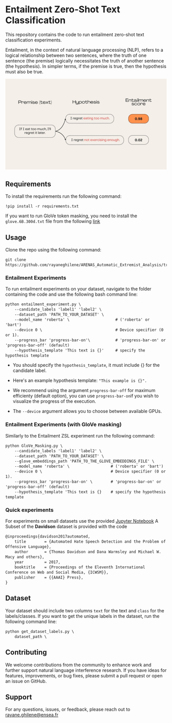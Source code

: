 # Entailment Zero-Shot Text Classification
This repository contains the code to run entailment zero-shot text classification experiments.

Entailment, in the context of natural language processing (NLP), refers to a logical relationship between two sentences, where the truth of one sentence (the premise) logically necessitates the truth of another sentence (the hypothesis). In simpler terms, if the premise is true, then the hypothesis must also be true.

![Entailment_Diagram](image.png)
## Requirements 
To install the requirements run the following command: 
```
!pip install -r requirements.txt
```

If you want to run GloVe token masking, you need to install the ```glove.6B.300d.txt``` file from the following [link](https://www.kaggle.com/datasets/thanakomsn/glove6b300dtxt)

## Usage

Clone the repo using the following command:
```
git clone https://github.com/rayaneghilene/ARENAS_Automatic_Extremist_Analysis/tree/main/Entailment_framework.git
```

### Entailment Experiments

To run entailment experiments on your dataset, navigate to the folder containing the code and use the following bash command line:

```
python entailment_experiment.py \   
    --candidate_labels 'label1' 'label2' \ 
    --dataset_path 'PATH_TO_YOUR_DATASET' \
    --model_name 'roberta' \                    # ('roberta' or 'bart')
    --device 0 \                                # Device specifier (0 or 1). 
    --progress_bar 'progress-bar-on'\           # 'progress-bar-on' or 'progress-bar-off' (default)
    --hypothesis_template 'This text is {}'     # specify the hypothesis template

```

* You should specify the ```hypothesis_template```, it must include {} for the candidate label.
* Here's an example hypothesis template: 
```"This example is {}".```

* We recommend using the argument ```progress-bar-off``` for maximum efficienty (default option), you can use ```progress-bar-on```if you wish to visualize the progress of the execution.

* The ```--device``` argument allows you to choose between available GPUs. 

### Entailment Experiments (with GloVe masking)
Similarly to the Entailment ZSL experiment run the following command:

```
python GloVe_Masking.py \   
    --candidate_labels 'label1' 'label2' \ 
    --dataset_path 'PATH_TO_YOUR_DATASET' \
    --glove_embeddings_path 'PATH_TO_THE_GLOVE_EMBEDDINGS_FILE' \
    --model_name 'roberta' \                  # ('roberta' or 'bart')
    --device 0 \                              # Device specifier (0 or 1). 
    --progress_bar 'progress-bar-on' \        # 'progress-bar-on' or 'progress-bar-off' (default)
    --hypothesis_template 'This text is {}    # specify the hypothesis template

```


### Quick experiments
For experiments on small datasets use the provided  [Jupyter Notebook](https://github.com/rayaneghilene/ARENAS_Automatic_Extremist_Analysis/blob/main/Entailment_framework/Tests.ipynb)
A Subset of the **Davidson** dataset is provided with the code
```
@inproceedings{davidson2017automated,
	title        = {Automated Hate Speech Detection and the Problem of Offensive Language},
	author       = {Thomas Davidson and Dana Warmsley and Michael W. Macy and others},
	year         = 2017,
	booktitle    = {Proceedings of the Eleventh International Conference on Web and Social Media, {ICWSM}},
	publisher    = {{AAAI} Press},
}
```

## Dataset

Your dataset should include two columns ```text``` for the text and ```class``` for the labels/classes. If you want to get the unique labels in the dataset, run the following command line:

```
python get_dataset_labels.py \
    dataset_path \
```

## Contributing
We welcome contributions from the community to enhance work and further support natural language interference research. 
If you have ideas for features, improvements, or bug fixes, please submit a pull request or open an issue on GitHub.


## Support
For any questions, issues, or feedback, please reach out to rayane.ghilene@ensea.fr
